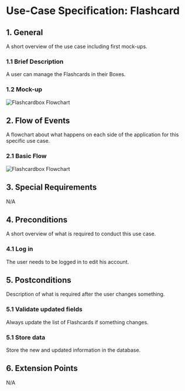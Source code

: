 # Use-Case Specification: Flashcard

## 1. General

A short overview of the use case including first mock-ups.

### 1.1 Brief Description

A user can manage the Flashcards in their Boxes.

### 1.2 Mock-up

![Flashcardbox Flowchart](https://github.com/phoenixfeder/fc-com/raw/master/UseCases/FlashCard/mockup.png)

## 2. Flow of Events

A flowchart about what happens on each side of the application for this specific use case.

### 2.1 Basic Flow

![Flashcardbox Flowchart](https://github.com/phoenixfeder/fc-com/raw/master/UseCases/FlashCard/flashcardFlowchart.png)

## 3. Special Requirements

N/A

## 4. Preconditions

A short overview of what is required to conduct this use case.

### 4.1 Log in

The user needs to be logged in to edit his account.

## 5. Postconditions

Description of what is required after the user changes something.

### 5.1 Validate updated fields

Always update the list of Flashcards if something changes.

### 5.1 Store data

Store the new and updated information in the database.

## 6. Extension Points

N/A